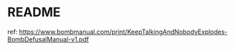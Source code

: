 # README

ref: https://www.bombmanual.com/print/KeepTalkingAndNobodyExplodes-BombDefusalManual-v1.pdf


